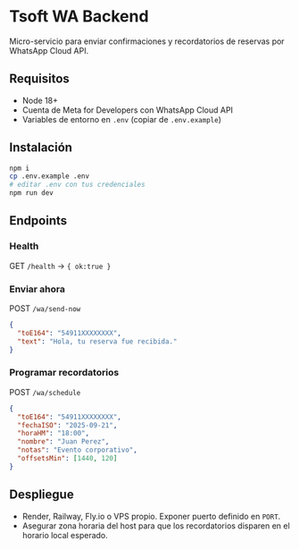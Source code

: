 # Tsoft WA Backend

Micro-servicio para enviar confirmaciones y recordatorios de reservas por WhatsApp Cloud API.

## Requisitos
- Node 18+
- Cuenta de Meta for Developers con WhatsApp Cloud API
- Variables de entorno en `.env` (copiar de `.env.example`)

## Instalación
```bash
npm i
cp .env.example .env
# editar .env con tus credenciales
npm run dev
```

## Endpoints
### Health
GET `/health` → `{ ok:true }`

### Enviar ahora
POST `/wa/send-now`
```json
{
  "toE164": "54911XXXXXXXX",
  "text": "Hola, tu reserva fue recibida."
}
```

### Programar recordatorios
POST `/wa/schedule`
```json
{
  "toE164": "54911XXXXXXXX",
  "fechaISO": "2025-09-21",
  "horaHM": "18:00",
  "nombre": "Juan Perez",
  "notas": "Evento corporativo",
  "offsetsMin": [1440, 120]
}
```

## Despliegue
- Render, Railway, Fly.io o VPS propio. Exponer puerto definido en `PORT`.
- Asegurar zona horaria del host para que los recordatorios disparen en el horario local esperado.
